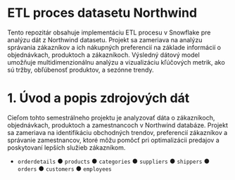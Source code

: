# ETL proces datasetu Northwind
Tento repozitár obsahuje implementáciu ETL procesu v Snowflake pre analýzu dát z Northwind datasetu. Projekt sa zameriava na analýzu správania zákazníkov a ich nákupných preferencií na základe informácií o objednávkach, produktoch a zákazníkoch. Výsledný dátový model umožňuje multidimenzionálnu analýzu a vizualizáciu kľúčových metrik, ako sú tržby, obľúbenosť produktov, a sezónne trendy.
# 1. Úvod a popis zdrojových dát
Cieľom tohto semestrálneho projektu je analyzovať dáta o zákazníkoch, objednávkach, produktoch a zamestnancoch v Northwind databáze. Projekt sa zameriava na identifikáciu obchodných trendov, preferencií zákazníkov a správanie zamestnancov, ktoré môžu pomôcť pri optimalizácii predajov a poskytovaní lepších služieb zákazníkom.

- `orderdetails`
● `products`
● `categories`
● `suppliers`
● `shippers`
● `orders`
● `customers`
● `employees`
